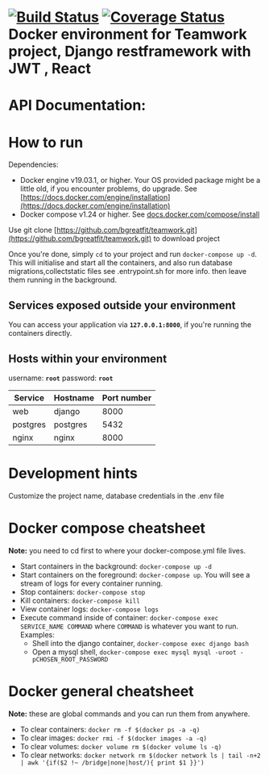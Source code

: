 [![Build Status](https://travis-ci.org/bgreatfit/teamwork.svg?branch=ft-useraccount-rest-endpoint-1111)](https://travis-ci.org/bgreatfit/teamwork) [![Coverage Status](https://coveralls.io/repos/github/bgreatfit/teamwork/badge.svg)](https://coveralls.io/github/bgreatfit/teamwork)
Docker environment for  Teamwork project, Django restframework with JWT , React
===========================================
# API Documentation:
# How to run
Dependencies:
  * Docker engine v19.03.1, or higher. Your OS provided package might be a little old, if you encounter problems, do upgrade. See [https://docs.docker.com/engine/installation](https://docs.docker.com/engine/installation)
  * Docker compose v1.24 or higher. See [docs.docker.com/compose/install](https://docs.docker.com/compose/install/)
  
Use git clone [https://github.com/bgreatfit/teamwork.git](https://github.com/bgreatfit/teamwork.git) to download project

Once you're done, simply `cd` to your project and run `docker-compose up -d`. This will initialise and start all the containers,
 and also run database migrations,collectstatic files see .entrypoint.sh for more info.
 then leave them running in the background.

## Services exposed outside your environment

You can access your application via **`127.0.0.1:8000`**, if you're running the containers directly.

## Hosts within your environment

username: **`root`**
password: **`root`**

Service|Hostname |Port number
-------|---------|-----------
web    |django   |8000
postgres|postgres |5432
nginx  |nginx    |8000


# Development hints

Customize the project name, database credentials in the .env file

# Docker compose cheatsheet

**Note:** you need to cd first to where your docker-compose.yml file lives.

  * Start containers in the background: `docker-compose up -d`
  * Start containers on the foreground: `docker-compose up`. You will see a stream of logs for every container running.
  * Stop containers: `docker-compose stop`
  * Kill containers: `docker-compose kill`
  * View container logs: `docker-compose logs`
  * Execute command inside of container: `docker-compose exec SERVICE_NAME COMMAND` where `COMMAND` is whatever you want to run. Examples:
    * Shell into the django container, `docker-compose exec django bash`
    * Open a mysql shell, `docker-compose exec mysql mysql -uroot -pCHOSEN_ROOT_PASSWORD`

# Docker general cheatsheet

**Note:** these are global commands and you can run them from anywhere.

  * To clear containers: `docker rm -f $(docker ps -a -q)`
  * To clear images: `docker rmi -f $(docker images -a -q)`
  * To clear volumes: `docker volume rm $(docker volume ls -q)`
  * To clear networks: `docker network rm $(docker network ls | tail -n+2 | awk '{if($2 !~ /bridge|none|host/){ print $1 }}')`
  
